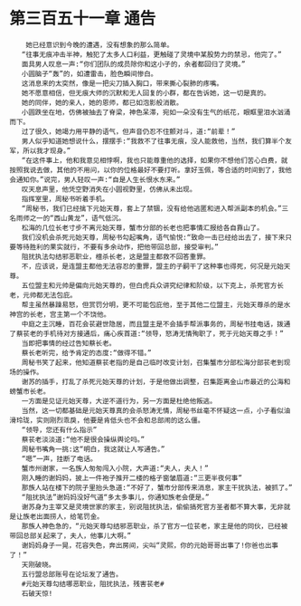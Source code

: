 # 第三百五十一章 通告
        她已经意识到今晚的遭遇，没有想象的那么简单。
       “往事无痕冲击半神，触犯了太多人口利益，更触碰了灵境中某股势力的禁忌，他完了。”
       面具男人叹息一声:“你们团队的成员除你和这小子的，余者都回归了灵境。”
       小圆脑子“轰”的，如遭雷击，脸色瞬间惨白。
       这消息来的太突然，像是一把尖刀插入胸口，带来撕心裂肺的疼嘴。
       她不愿意相信，但无痕大师的沉默和无人回复的小群，都在告诉她，这一切是真的。
       她的同伴，她的亲人，她的恩师，都已如泡影般消散。
       小圆跌坐在地，仿佛被抽去了脊梁，神色呆滞，宛如一朵没有生气的纸花，眼眶里泪水汹涌而下。
       过了很久，她竭力用平静的语气，但声音仍忍不住颤对斗，道:“前辈！”
       男人似乎知道她想说什么，摆摆手:“我救不了往事无痕，没人能救他，当然，我们算半个友军，所以我才现身。”
       “在这件事上，他和我意见相悖啊，我也只能尊重他的选择，如果你不想他们苦心白费，就按照我说去做，其他的不用问，以你的位格最好不要打听。拿好玉佩，等合适的时间到了，我他会通知你。”说完，男人轻叹一声:“自是人生长恨水东来。”
       叹天息声里，他凭空野消失在小圆视野里，仿佛从未出现。
       指挥室里，周秘书听着手机。
       “周秘书，我们已经擒下元始天尊，套上了禁锢，没有给他逃匿和进入帮派副本的机会。”三名雨师之一的“西山黄龙”，语气低沉。
       松海的几位长老寸步不离元始天尊，蟹市分部的长老也把事情汇报给各自靠山了。
       我们没机会杀死元始天尊，周秘书勾起嘴角，语气愉悦:“致命一击已经给出去了，接下来只要等待胜利的果实就行，不要有多余动作，把他带回总部，接受审判。”
       阻扰执法勾结邪恶职业，檀杀长老，这是盟主都救不回答重罪。
       不，应该说，是连盟主都他无法容忍的重罪，盟主的子嗣干了这种事也得死，何况是元始天尊。
       五位盟主和元帅是偏向元始天尊的，但白虎兵众讲究纪律和阶级，以下克上，杀死官方长老，元帅都无法包庇。
       帮主虽然暴躁易怒，但赏罚分明，更不可能包庇他，至于其他二位盟主，元始天尊杀的是水神宫的长老，宫主第一个不饶他。
       中庭之主沉睡，百花会苌避世隐居，而且盟主是不会插手帮派事务的，周秘书挂电话，拨通了蔡苌老的手机待对方接通后，痛心疾首道:“领导，怒涛无情殉职了，死于元始天尊之手！”
       当即把事情的经过告知蔡长老。
       蔡长老听完，给予肯定的态度:“做得不错。”
       周秘书笑了起来，他知道蔡苌老指的是自己临时改变计划，召集蟹市分部松海分部苌老到现场的操作。
       谢苏的插手，打乱了杀死元始天尊的计划，于是他做出调整，召集距离金山市最近的公海和螃蟹市长老。
       一方面是见证元始天尊，大逆不道行为，另一方面是杜绝他叛逃。
       当然，这一切都基础是元始天尊真的会杀怒涛无情，周秘书丝毫不怀疑这一点，小子看似油滑玲珑，实则刚烈乖戾，他要是肯低头也不会和总部闹的这么僵。
       “领导，您还有什么指示”
       蔡苌老淡淡道:“他不是很会操纵舆论吗。”
       周秘书嘴角一挑:这“明白，我这就让人写通告。”
       “嗯”一声，挂断了电话。
       蟹市州谢家，一名族人匆匆闯入小院，大声道:“夫人，夫人！”
       刚入睡的谢妈妈，披上一件袍子推开二楼的格子窗皱眉道:“三更半夜何事”
       那族人站在楼下的院子里抬头急道:“不好了，蟹市分部传来消息，家主干扰执法，被抓了。”
       “阻扰执法”谢妈妈没好气道“多太多事儿，你通知族老会便是。”
       谢苏身为主宰又是灵境世家的家主，别说阻扰执法，偷偷搞死官方圣者都不算大事，无非就是让族老出面捞人，给笔罚金。
       那族人神色急的，“元始天尊勾结邪恶职业，杀了官方一位苌老，家主是他的同伙，已经被带回总部关起来了，夫人，他事儿大啊。”
       谢妈妈身子一晃，花容失色，奔出房间，尖叫“灵熙，你的元始哥哥出事了!你爸也出事了！”
       天刚破晓。
       五行盟总部账号在论坛发了通告。
       #元始天尊勾结哪恶职业，阻扰执法，残害苌老#
       石破天惊!